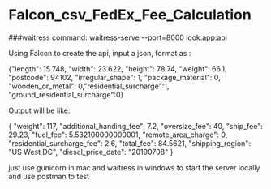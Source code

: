 # Falcon_csv_FedEx_Fee_Calculation
###waitress command: waitress-serve --port=8000 look.app:api

Using Falcon to create the api, input a json, format as :



{"length": 15.748, "width": 23.622, "height": 78.74,
 "weight": 66.1, "postcode": 94102, "irregular_shape": 1,
 "package_material": 0, "wooden_or_metal": 0,"residential_surcharge":1,
 "ground_residential_surcharge":0}
 
 
 
 
Output will be like:




{
    "weight": 117,
    "additional_handing_fee": 7.2,
    "oversize_fee": 40,
    "ship_fee": 29.23,
    "fuel_fee": 5.532100000000001,
    "remote_area_charge": 0,
    "residential_surcharge_fee": 2.6,
    "total_fee": 84.5621,
    "shipping_region": "US West DC",
    "diesel_price_date": "20190708"
}




just use gunicorn in mac and waitress in windows to start the server locally
and use postman to test
